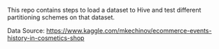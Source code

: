 This repo contains steps to load a dataset to Hive and test different partitioning schemes on that dataset. 

Data Source:
https://www.kaggle.com/mkechinov/ecommerce-events-history-in-cosmetics-shop


